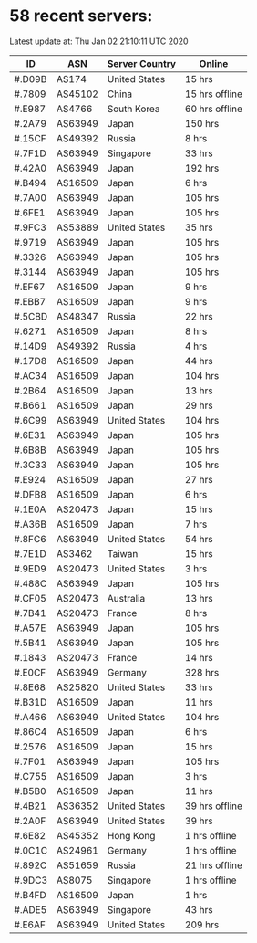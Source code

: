 # 58 recent servers:

Latest update at: Thu Jan 02 21:10:11 UTC 2020

| ID | ASN | Server Country | Online |
| -- | --- | -------------- | ------ |
| #.D09B | AS174 | United States | 15 hrs |
| #.7809 | AS45102 | China | 15 hrs offline |
| #.E987 | AS4766 | South Korea | 60 hrs offline |
| #.2A79 | AS63949 | Japan | 150 hrs |
| #.15CF | AS49392 | Russia | 8 hrs |
| #.7F1D | AS63949 | Singapore | 33 hrs |
| #.42A0 | AS63949 | Japan | 192 hrs |
| #.B494 | AS16509 | Japan | 6 hrs |
| #.7A00 | AS63949 | Japan | 105 hrs |
| #.6FE1 | AS63949 | Japan | 105 hrs |
| #.9FC3 | AS53889 | United States | 35 hrs |
| #.9719 | AS63949 | Japan | 105 hrs |
| #.3326 | AS63949 | Japan | 105 hrs |
| #.3144 | AS63949 | Japan | 105 hrs |
| #.EF67 | AS16509 | Japan | 9 hrs |
| #.EBB7 | AS16509 | Japan | 9 hrs |
| #.5CBD | AS48347 | Russia | 22 hrs |
| #.6271 | AS16509 | Japan | 8 hrs |
| #.14D9 | AS49392 | Russia | 4 hrs |
| #.17D8 | AS16509 | Japan | 44 hrs |
| #.AC34 | AS16509 | Japan | 104 hrs |
| #.2B64 | AS16509 | Japan | 13 hrs |
| #.B661 | AS16509 | Japan | 29 hrs |
| #.6C99 | AS63949 | United States | 104 hrs |
| #.6E31 | AS63949 | Japan | 105 hrs |
| #.6B8B | AS63949 | Japan | 105 hrs |
| #.3C33 | AS63949 | Japan | 105 hrs |
| #.E924 | AS16509 | Japan | 27 hrs |
| #.DFB8 | AS16509 | Japan | 6 hrs |
| #.1E0A | AS20473 | Japan | 15 hrs |
| #.A36B | AS16509 | Japan | 7 hrs |
| #.8FC6 | AS63949 | United States | 54 hrs |
| #.7E1D | AS3462 | Taiwan | 15 hrs |
| #.9ED9 | AS20473 | United States | 3 hrs |
| #.488C | AS63949 | Japan | 105 hrs |
| #.CF05 | AS20473 | Australia | 13 hrs |
| #.7B41 | AS20473 | France | 8 hrs |
| #.A57E | AS63949 | Japan | 105 hrs |
| #.5B41 | AS63949 | Japan | 105 hrs |
| #.1843 | AS20473 | France | 14 hrs |
| #.E0CF | AS63949 | Germany | 328 hrs |
| #.8E68 | AS25820 | United States | 33 hrs |
| #.B31D | AS16509 | Japan | 11 hrs |
| #.A466 | AS63949 | United States | 104 hrs |
| #.86C4 | AS16509 | Japan | 6 hrs |
| #.2576 | AS16509 | Japan | 15 hrs |
| #.7F01 | AS63949 | Japan | 105 hrs |
| #.C755 | AS16509 | Japan | 3 hrs |
| #.B5B0 | AS16509 | Japan | 11 hrs |
| #.4B21 | AS36352 | United States | 39 hrs offline |
| #.2A0F | AS63949 | United States | 39 hrs |
| #.6E82 | AS45352 | Hong Kong | 1 hrs offline |
| #.0C1C | AS24961 | Germany | 1 hrs offline |
| #.892C | AS51659 | Russia | 21 hrs offline |
| #.9DC3 | AS8075 | Singapore | 1 hrs offline |
| #.B4FD | AS16509 | Japan | 1 hrs |
| #.ADE5 | AS63949 | Singapore | 43 hrs |
| #.E6AF | AS63949 | United States | 209 hrs |

